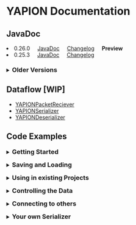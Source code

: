 # YAPION Documentation

## JavaDoc

<li>0.26.0 &nbsp; &nbsp; <a href="#">JavaDoc</a> &nbsp; &nbsp; <a href="changelog/0.26.0.html">Changelog</a> &nbsp; &nbsp; <div style="font-weight: bold; display: inline">Preview</div></li>
<li>0.25.3 &nbsp; &nbsp; <a href="javadoc/v0.25.3/index.html">JavaDoc</a> &nbsp; &nbsp; <a href="changelog/0.25.0.html">Changelog</a></li>
<div style="margin-top: 1.5em"></div>
<details style="cursor:pointer;user-select:none;-webkit-user-select:none;-khtml-user-select:none;-moz-user-select:none;-ms-user-select:none;">
<summary><h3 style="display:inline;">Older Versions</h3></summary>
<ul>
<li>0.24.0 &nbsp; &nbsp; <a href="javadoc/v0.24.0/index.html">JavaDoc</a> &nbsp; &nbsp; <a href="changelog/0.24.0.html">Changelog</a></li>
<li>0.23.2 &nbsp; &nbsp; <a href="javadoc/v0.23.2/index.html">JavaDoc</a> &nbsp; &nbsp; <a href="changelog/0.23.0.html">Changelog</a></li>
<li>0.22.0 &nbsp; &nbsp; <a href="javadoc/v0.22.0/index.html">JavaDoc</a> &nbsp; &nbsp; <a href="changelog/0.22.0.html">Changelog</a></li>
<li>0.21.1 &nbsp; &nbsp; <a href="javadoc/v0.21.1/index.html">JavaDoc</a> &nbsp; &nbsp; <a href="changelog/0.21.0.html">Changelog</a></li>
<li>0.20.2 &nbsp; &nbsp; <a href="javadoc/v0.20.2/index.html">JavaDoc</a> &nbsp; &nbsp; <a href="changelog/0.20.0.html">Changelog</a></li>
</ul>
</details>

## Dataflow [WIP]

* [YAPIONPacketReciever](dataflow/YAPIONPacketReciever.md)
* [YAPIONSerializer](dataflow/YAPIONSerializer.md)
* [YAPIONDeserializer](dataflow/YAPIONDeserializer.md)

## Code Examples

<details style="cursor:pointer;user-select:none;-webkit-user-select:none;-khtml-user-select:none;-moz-user-select:none;-ms-user-select:none;">
<summary><h3 style="display:inline;">Getting Started</h3></summary>
<ul>
<li><a href="examples/basics/Notation.html">Notation</a></li>
<li><a href="examples/basics/Parser.html">Parser</a></li>
<li><a href="examples/basics/Output.html">Output</a></li>
</ul>
</details>
<div style="margin-top: 1em"></div>
<details style="cursor:pointer;user-select:none;-webkit-user-select:none;-khtml-user-select:none;-moz-user-select:none;-ms-user-select:none;">
<summary><h3 style="display:inline;">Saving and Loading</h3></summary>
<ul>
<li><a href="examples/lifecycle/Serialization.html">Serialization</a></li>
<li><a href="examples/lifecycle/Deserialization.html">Deserialization</a></li>
<li><a href="examples/lifecycle/Views.html">Views</a></li>
</ul>
</details>
<div style="margin-top: 1em"></div>
<details style="cursor:pointer;user-select:none;-webkit-user-select:none;-khtml-user-select:none;-moz-user-select:none;-ms-user-select:none;">
<summary><h3 style="display:inline;">Using in existing Projects</h3></summary>
<ul>
<li><a href="examples/projects/Cascading.html">YAPIONData</a> and the 'cascading' flag</li>
<li><a href="examples/projects/Annotation.html">Annotations</a> it is that simple</li>
</ul>
</details>
<div style="margin-top: 1em"></div>
<details style="cursor:pointer;user-select:none;-webkit-user-select:none;-khtml-user-select:none;-moz-user-select:none;-ms-user-select:none;">
<summary><h3 style="display:inline;">Controlling the Data</h3></summary>
<ul>
<li><a href="examples/control/DeserializationResult.html">DeserializationResult</a></li>
<li><a href="examples/control/TypeReMapper.html">TypeReMapper</a></li>
<li><a href="examples/control/Mutators.html">Mutators</a> or another view on <a hred="examples/lifecycle/Views.html">Views</a></li>
</ul>
</details>
<div style="margin-top: 1em"></div>
<details style="cursor:pointer;user-select:none;-webkit-user-select:none;-khtml-user-select:none;-moz-user-select:none;-ms-user-select:none;">
<summary><h3 style="display:inline;">Connecting to others</h3></summary>
<ul>
<li><a href="examples/internet/YAPIONPacket.html">YAPIONPacket</a></li>
</ul>
</details>
<div style="margin-top: 1em"></div>
<details style="cursor:pointer;user-select:none;-webkit-user-select:none;-khtml-user-select:none;-moz-user-select:none;-ms-user-select:none;">
<summary><h3 style="display:inline;">Your own Serializer</h3></summary>
<ul>
<li><a href="examples/serializer/MethodAnnotations.html">MethodAnnotations</a> or even more control over <div style="display: inline; font-weight: bold">Saving and Loading</div></li>
<li><a href="examples/serializer/FactoryAPI.html">FactoryAPI</a> speedup deserialization</li>
<li><a href="examples/serializer/AnnotationProcessor.html">AnnotationProcessor</a> dont write the Serializer on your own!</li>
<li><a href="examples/serializer/SerializerAPI.html">SerializerAPI</a> how about some <div style="display: inline; font-weight: bold">Reflections</div></li>
<li><a href="examples/serializer/YAPIONRegistrator.html">YAPIONRegistrator</a> how about register stuff</li>
</ul>
</details>
